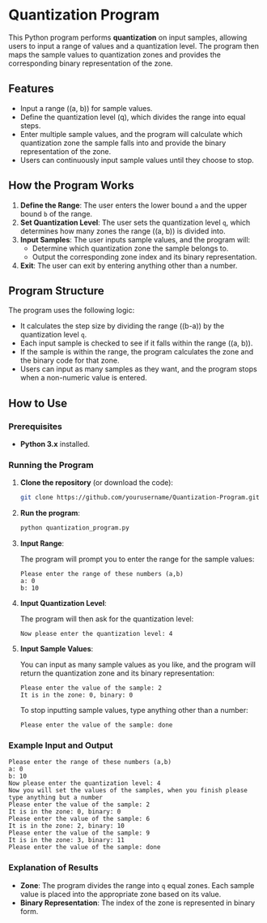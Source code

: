 # Quantization Program

This Python program performs **quantization** on input samples, allowing users to input a range of values and a quantization level. The program then maps the sample values to quantization zones and provides the corresponding binary representation of the zone.

## Features

- Input a range \((a, b)\) for sample values.
- Define the quantization level \(q\), which divides the range into equal steps.
- Enter multiple sample values, and the program will calculate which quantization zone the sample falls into and provide the binary representation of the zone.
- Users can continuously input sample values until they choose to stop.

## How the Program Works

1. **Define the Range**: The user enters the lower bound `a` and the upper bound `b` of the range.
2. **Set Quantization Level**: The user sets the quantization level `q`, which determines how many zones the range \((a, b)\) is divided into.
3. **Input Samples**: The user inputs sample values, and the program will:
   - Determine which quantization zone the sample belongs to.
   - Output the corresponding zone index and its binary representation.
4. **Exit**: The user can exit by entering anything other than a number.

## Program Structure

The program uses the following logic:
- It calculates the step size by dividing the range \((b-a)\) by the quantization level `q`.
- Each input sample is checked to see if it falls within the range \((a, b)\).
- If the sample is within the range, the program calculates the zone and the binary code for that zone.
- Users can input as many samples as they want, and the program stops when a non-numeric value is entered.

## How to Use

### Prerequisites

- **Python 3.x** installed.

### Running the Program

1. **Clone the repository** (or download the code):

   ```bash
   git clone https://github.com/yourusername/Quantization-Program.git
   ```

2. **Run the program**:

   ```bash
   python quantization_program.py
   ```

3. **Input Range**:

   The program will prompt you to enter the range for the sample values:
   
   ```
   Please enter the range of these numbers (a,b)
   a: 0
   b: 10
   ```

4. **Input Quantization Level**:

   The program will then ask for the quantization level:
   
   ```
   Now please enter the quantization level: 4
   ```

5. **Input Sample Values**:

   You can input as many sample values as you like, and the program will return the quantization zone and its binary representation:
   
   ```
   Please enter the value of the sample: 2
   It is in the zone: 0, binary: 0
   ```

   To stop inputting sample values, type anything other than a number:
   
   ```
   Please enter the value of the sample: done
   ```

### Example Input and Output

```
Please enter the range of these numbers (a,b)
a: 0
b: 10
Now please enter the quantization level: 4
Now you will set the values of the samples, when you finish please type anything but a number
Please enter the value of the sample: 2
It is in the zone: 0, binary: 0
Please enter the value of the sample: 6
It is in the zone: 2, binary: 10
Please enter the value of the sample: 9
It is in the zone: 3, binary: 11
Please enter the value of the sample: done
```

### Explanation of Results

- **Zone**: The program divides the range into `q` equal zones. Each sample value is placed into the appropriate zone based on its value.
- **Binary Representation**: The index of the zone is represented in binary form.
